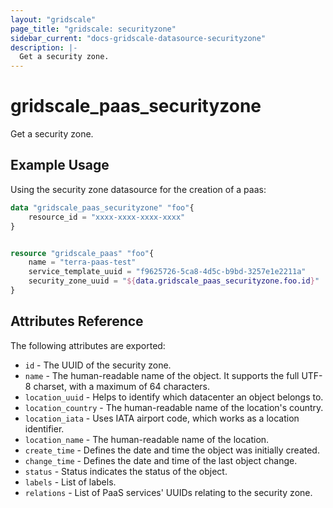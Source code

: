 ```yaml
---
layout: "gridscale"
page_title: "gridscale: securityzone"
sidebar_current: "docs-gridscale-datasource-securityzone"
description: |-
  Get a security zone.
---
```


# gridscale_paas_securityzone

Get a security zone.

## Example Usage

Using the security zone datasource for the creation of a paas:

```terraform
data "gridscale_paas_securityzone" "foo"{
	resource_id = "xxxx-xxxx-xxxx-xxxx"
}


resource "gridscale_paas" "foo"{
	name = "terra-paas-test"
    service_template_uuid = "f9625726-5ca8-4d5c-b9bd-3257e1e2211a"
    security_zone_uuid = "${data.gridscale_paas_securityzone.foo.id}"
}
```

## Attributes Reference

The following attributes are exported:

* `id` - The UUID of the security zone.
* `name` - The human-readable name of the object. It supports the full UTF-8 charset, with a maximum of 64 characters.
* `location_uuid` - Helps to identify which datacenter an object belongs to.
* `location_country` - The human-readable name of the location's country.
* `location_iata` - Uses IATA airport code, which works as a location identifier.
* `location_name` - The human-readable name of the location.
* `create_time` - Defines the date and time the object was initially created.
* `change_time` - Defines the date and time of the last object change.
* `status` - Status indicates the status of the object.
* `labels` - List of labels.
* `relations` - List of PaaS services' UUIDs relating to the security zone.